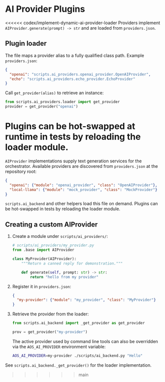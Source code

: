 # AI Provider Plugins

<<<<<< codex/implement-dynamic-ai-provider-loader
Providers implement `AIProvider.generate(prompt) -> str` and are loaded from
`providers.json`.

## Plugin loader

The file maps a provider alias to a fully qualified class path. Example
`providers.json`:

```json
{
  "openai": "scripts.ai_providers.openai_provider.OpenAIProvider",
  "echo": "scripts.ai_providers.echo_provider.EchoProvider"
}
```

Call `get_provider(alias)` to retrieve an instance:

```python
from scripts.ai_providers.loader import get_provider
provider = get_provider("openai")
```

Plugins can be hot-swapped at runtime in tests by reloading the loader module.
=======
`AIProvider` implementations supply text generation services for the
orchestrator.  Available providers are discovered from `providers.json` at the
repository root:

```json
{
  "openai": {"module": "openai_provider", "class": "OpenAIProvider"},
  "local-llama": {"module": "mock_provider", "class": "MockProvider"}
}
```

`scripts.ai_backend` and other helpers load this file on demand.  Plugins can be
hot-swapped in tests by reloading the loader module.

## Creating a custom AIProvider

1. Create a module under `scripts/ai_providers/`:

   ```python
   # scripts/ai_providers/my_provider.py
   from .base import AIProvider

   class MyProvider(AIProvider):
       """Return a canned reply for demonstration."""

       def generate(self, prompt: str) -> str:
           return "hello from my provider"
   ```

2. Register it in `providers.json`:

   ```json
   {
     "my-provider": {"module": "my_provider", "class": "MyProvider"}
   }
   ```

3. Retrieve the provider from the loader:

   ```python
   from scripts.ai_backend import _get_provider as get_provider

   prov = get_provider("my-provider")
   ```

   The active provider used by command line tools can also be overridden via the
   `AOS_AI_PROVIDER` environment variable:

   ```bash
   AOS_AI_PROVIDER=my-provider ./scripts/ai_backend.py "Hello"
   ```

See `scripts.ai_backend._get_provider()` for the loader implementation.
>>>>>> main
